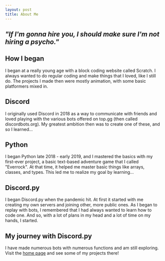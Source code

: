 ```yaml
---
layout: post
title: About Me
---
```

## <i>"If I'm gonna hire you, I should make sure I'm not hiring a psycho."</i>

## How I began

I began at a really young age with a block coding website called Scratch. I always wanted to do regular coding and make things that I loved, like I still do. The projects I made then were mostly animation, with some basic platformers mixed in.

## Discord

I originally used Discord in 2018 as a way to communicate with friends and loved playing with the various bots offered on top.gg (then called discordbots.org). My greatest ambition then was to create one of these, and so I learned...

## Python

I began Python late 2018 - early 2019, and I mastered the basics with my first-ever project, a basic text-based adventure game that I called "Everrock". At that time, it helped me master basic things like arrays, classes, and types. This led me to realize my goal by learning... 

## Discord.py

I began Discord.py when the pandemic hit. At first it started with me creating my own servers and joining other, more public ones. As I began to replay with bots, I remembered that I had always wanted to learn how to code one. And so, with a lot of plans in my head and a lot of time on my hands, I started.

## My journey with Discord.py

I have made numerous bots with numerous functions and am still exploring. Visit the [home page](https://anorakx.github.io) and see some of my projects there!
